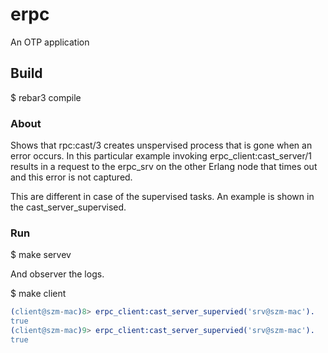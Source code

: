 erpc
=====

An OTP application

Build
-----

$ rebar3 compile

### About ###

Shows that rpc:cast/3 creates unspervised process that is gone when an error occurs. In this particular example invoking erpc_client:cast_server/1 results in a request to the erpc_srv on the other Erlang node that times out and this error is not captured.

This are different in case of the supervised tasks. An example is shown in the cast_server_supervised.

### Run ###

$ make servev

And observer the logs.

$ make client
```erlang
(client@szm-mac)8> erpc_client:cast_server_supervied('srv@szm-mac').
true
(client@szm-mac)9> erpc_client:cast_server_supervied('srv@szm-mac').
true
```
